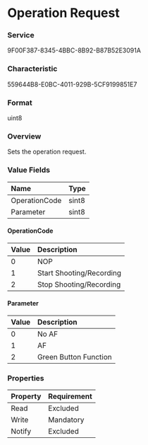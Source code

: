 # Operation Request

### Service

9F00F387-8345-4BBC-8B92-B87B52E3091A

### Characteristic

559644B8-E0BC-4011-929B-5CF9199851E7

### Format

uint8

### Overview

Sets the operation request.

### Value Fields

| Name | Type |
|:--|:--|
| OperationCode | sint8 |
| Parameter | sint8 |

#### OperationCode

| Value | Description |
|:--|:--|
| 0 | NOP |
| 1 | Start Shooting/Recording |
| 2 | Stop Shooting/Recording |

#### Parameter

| Value | Description |
|:--|:--|
| 0 | No AF |
| 1 | AF |
| 2 | Green Button Function |

### Properties

| Property | Requirement |
|:--|:--|
| Read | Excluded |
| Write | Mandatory |
| Notify | Excluded |